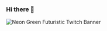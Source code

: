 ### Hi there 👋
![Neon Green Futuristic Twitch Banner](https://user-images.githubusercontent.com/64897647/140882017-8e476a8c-4d1a-4624-a31f-f9757cff9c32.png)
<!--
**sudokit/sudokit** is a ✨ _special_ ✨ repository because its `README.md` (this file) appears on your GitHub profile.

Here are some ideas to get you started:

- 🔭 I’m currently working on ...
- 🌱 I’m currently learning ...
- 👯 I’m looking to collaborate on ...
- 🤔 I’m looking for help with ...
- 💬 Ask me about ...
- 📫 How to reach me: ...
- 😄 Pronouns: ...
- ⚡ Fun fact: ...
-->
